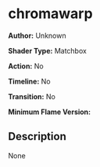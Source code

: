 # chromawarp

**Author:** Unknown

**Shader Type:** Matchbox

**Action:** No

**Timeline:** No

**Transition:** No

**Minimum Flame Version:** 


## Description
None

